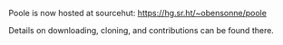 Poole is now hosted at sourcehut: https://hg.sr.ht/~obensonne/poole

Details on downloading, cloning, and contributions can be found there.

